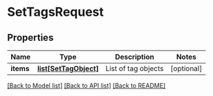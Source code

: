 # SetTagsRequest

## Properties
Name | Type | Description | Notes
------------ | ------------- | ------------- | -------------
**items** | [**list[SetTagObject]**](SetTagObject.md) | List of tag objects | [optional] 

[[Back to Model list]](../README.md#documentation-for-models) [[Back to API list]](../README.md#documentation-for-api-endpoints) [[Back to README]](../README.md)


